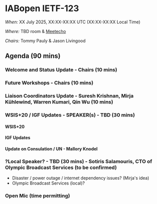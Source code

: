 # IABopen IETF-123

*When:* XX July 2025, XX:XX-XX:XX UTC (XX:XX-XX:XX Local Time)

*Where:* TBD room & [Meetecho](https://meetings.conf.meetecho.com/ietf123/?group=iabopen&short=&item=1)

*Chairs:* Tommy Pauly & Jason Livingood

## Agenda (90 mins)

### Welcome and Status Update - Chairs (10 mins)

### Future Workshops - Chairs (10 mins)
  
### Liaison Coordinators Update - Suresh Krishnan, Mirja Kühlewind, Warren Kumari, Qin Wu (10 mins) 

### WSIS+20 / IGF Updates - SPEAKER(s) - TBD (30 mins)

#### WSIS+20

#### IGF Updates

#### Update on Consulation / UN - Mallory Knodel

### ?Local Speaker? - TBD (30 mins) - Sotiris Salamouris, CTO of Olympic Broadcast Services (to be confirmed)
- Disaster / power outage / internet dependency issues? (Mirja's idea)
- Olympic Broadcast Services (local)?

### Open Mic (time permitting)
